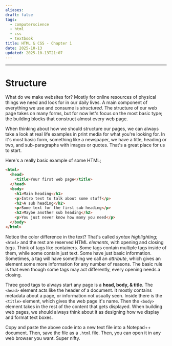 ```yaml
---
aliases:
draft: false
tags:
  - computerscience
  - html
  - css
  - textbook
title: HTML & CSS - Chapter 1
date: 2025-10-13
updated: 2025-10-13T21:07
---
```


-------------------------------------------------------------------------------


# Structure

What do we make websites for? Mostly for online resources of physical things we need and look for in our daily lives. A main component of everything we use and consume is *structured*. The structure of our web page takes on many forms, but for now let's focus on the most basic type; the building blocks that construct almost every web page. 

When thinking about how we should structure our pages, we can always take a look at real life examples in print media for what you're looking for. In it's most basic form, something like a newspaper, we have a title, heading or two, and sub-paragraphs with images or quotes. That's a great place for us to start.

Here's a really basic example of some HTML;

```html
<html>
  <head>
    <title>Your first web page</title>
  </head>
  <body>
    <h1>Main heading</h1>
    <p>Intro text to talk about some stuff</p>
    <h2>A sub heading</h2>
    <p>Some text for the first sub heading</p>
    <h2>Maybe another sub heading</h2>
    <p>You just never know how many you need</p>
  </body>
</html>
```

Notice the color difference in the text? That's called *syntax highlighting*; `<html>` and the rest are reserved HTML *elements*, with opening and closing *tags*. Think of tags like containers. Some tags contain multiple tags inside of them, while some contain just text. Some have just basic information. Sometimes, a tag will have something we call an *attribute*, which gives an element some more information for any number of reasons. The basic rule is that even though some tags may act differently, every opening needs a closing. 

Three good tags to always start any page is a **head, body, & title**. The `<head>` element acts like the header of a document. It mostly contains metadata about a page, or information not usually seen. Inside there is the `<title>` element, which gives the web page it's name. Then the `<body>` element takes in the rest of the content that gets displayed. When building web pages, we should always think about it as designing how we display and format text boxes.

Copy and paste the above code into a new text file into a Notepad++ document. Then, save the file as a `.html` file. Then, you can open it in any web browser you want. Super nifty.
